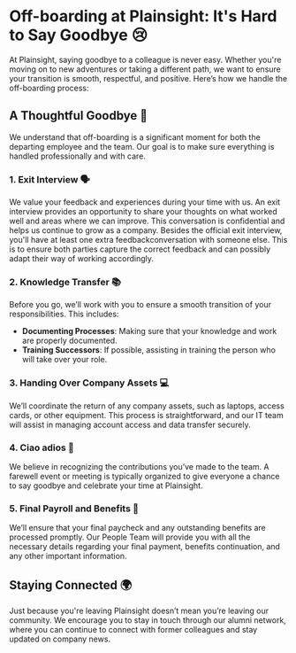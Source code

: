 # Off-boarding at Plainsight: It's Hard to Say Goodbye 😢

At Plainsight, saying goodbye to a colleague is never easy. Whether you're moving on to new adventures or taking a different path, we want to ensure your transition is smooth, respectful, and positive. Here’s how we handle the off-boarding process:

## A Thoughtful Goodbye 🌱

We understand that off-boarding is a significant moment for both the departing employee and the team. Our goal is to make sure everything is handled professionally and with care.

### 1. Exit Interview 🗣️
We value your feedback and experiences during your time with us. An exit interview provides an opportunity to share your thoughts on what worked well and areas where we can improve. This conversation is confidential and helps us continue to grow as a company. Besides the official exit interview, you'll have at least one extra feedbackconversation with someone else. This is to ensure both parties capture the correct feedback and can possibly adapt their way of working accordingly. 

### 2. Knowledge Transfer 📚
Before you go, we’ll work with you to ensure a smooth transition of your responsibilities. This includes:
- **Documenting Processes**: Making sure that your knowledge and work are properly documented.
- **Training Successors**: If possible, assisting in training the person who will take over your role.

### 3. Handing Over Company Assets 💻
We’ll coordinate the return of any company assets, such as laptops, access cards, or other equipment. This process is straightforward, and our IT team will assist in managing account access and data transfer securely.

### 4. Ciao adios 👋
We believe in recognizing the contributions you’ve made to the team. A farewell event or meeting is typically organized to give everyone a chance to say goodbye and celebrate your time at Plainsight.

### 5. Final Payroll and Benefits 🧾
We’ll ensure that your final paycheck and any outstanding benefits are processed promptly. Our People Team will provide you with all the necessary details regarding your final payment, benefits continuation, and any other important information.

## Staying Connected 🌍

Just because you're leaving Plainsight doesn’t mean you’re leaving our community. We encourage you to stay in touch through our alumni network, where you can continue to connect with former colleagues and stay updated on company news.

